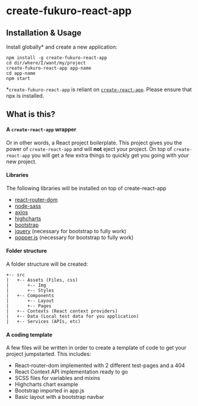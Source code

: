 # create-fukuro-react-app

## Installation & Usage

Install globally* and create a new application:
```
npm install -g create-fukuro-react-app
cd dir/where/I/want/my/project
create-fukuro-react-app app-name
cd app-name
npm start
```

\*`create-fukuro-react-app` is reliant on [`create-react-app`](https://github.com/facebookincubator/create-react-app). Please ensure that npx is installed.

## What is this?

#### A `create-react-app` wrapper

Or in other words, a React project boilerplate. This project gives you the power of `create-react-app` and will **not** eject your project. On top of `create-react-app` you will get a few extra things to quickly get you going with your new project.

#### Libraries 
The following libraries will be installed on top of create-react-app
-  [react-router-dom](https://www.npmjs.com/package/react-router-dom)
-  [node-sass](https://github.com/sass/node-sass)
-  [axios](https://github.com/axios/axios)
-  [highcharts](https://github.com/highcharts/highcharts)
-  [bootstrap](https://getbootstrap.com/)
-  [jquery](https://jquery.com/) (necessary for bootstrap to fully work)
-  [popper.js](https://popper.js.org/) (necessary for bootstrap to fully work)
  
#### Folder structure
A folder structure will be created:
```
+-- src
|   +-- Assets (Files, css)
|		+-- Img
|		+-- Styles
|   +-- Components
|		+-- Layout
|		+-- Pages
|   +-- Contexts (React context providers)
|   +-- Data (Local test data for you application)
|   +-- Services (APIs, etc)
```
#### A coding template
A few files will be written in order to create a template of code to get your project jumpstarted. This includes:

- React-router-dom implemented with 2 different test-pages and a 404
- React Context API implementation ready to go
- SCSS files for variables and mixins
- Highcharts chart example
- Bootstrap imported in app.js
- Basic layout with a bootstrap navbar